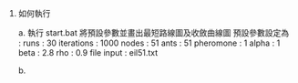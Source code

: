 1. 如何執行

	a.  執行 start.bat 
		將預設參數並畫出最短路線圖及收斂曲線圖
		預設參數設定為 :
			runs       : 30
			iterations : 1000
			nodes      : 51
			ants       : 51
			pheromone  : 1
			alpha      : 1
			beta       : 2.8
			rho        : 0.9
			file input : eil51.txt

	b. 
		


		

